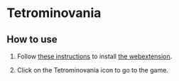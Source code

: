 # Tetrominovania

## How to use

1. Follow [these instructions](https://superuser.com/questions/247654) to install [the webextension](/webextension).

2. Click on the Tetrominovania icon to go to the game.
